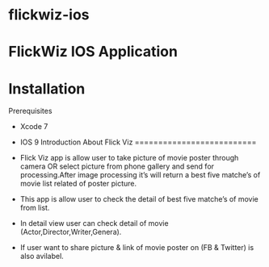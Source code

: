 # flickwiz-ios
FlickWiz IOS Application
==========================
Installation
==========================
Prerequisites

* Xcode 7

* IOS 9
Introduction About Flick Viz
==========================
* Flick Viz app is allow user to take picture of movie poster through camera OR select picture from phone gallery and send     for processing.After image processing it’s will return a best five matche’s of movie list related of poster picture.

* This app is allow user to check the detail of best five matche’s of movie from list.

* In detail view user can check detail of movie (Actor,Director,Writer,Genera).

* If user want to share picture & link of movie poster on (FB & Twitter) is also avilabel.
